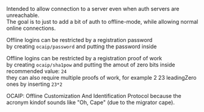 Intended to allow connection to a server even when auth servers are unreachable.  
The goal is to just to add a bit of auth to offline-mode, while allowing normal online connections.

Offline logins can be restricted by a registration password  
by creating `ocaip/password` and putting the password inside

Offline logins can be restricted by a registration proof of work  
by creating `ocaip/sha1pow` and putting the amout of zero bits inside  
recommended value: `24`  
they can also require multiple proofs of work, for example 2 23 leadingZero ones by inserting `23*2`



OCAIP: Offline Customization And Identification Protocol because the acronym kindof sounds like "Oh, Cape" (due to the migrator cape).  
